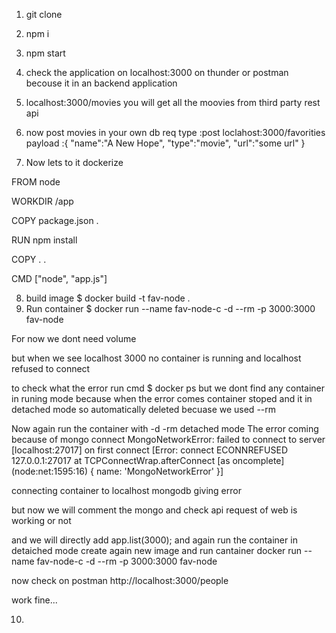 1. git clone
2. npm i
3. npm start
4. check the application on localhost:3000 on thunder or postman becouse it in an backend application
5. localhost:3000/movies 
 you will get all the moovies from third party rest api
6. now post movies in your own db 
        req type :post 
        loclahost:3000/favorities
        payload :{
            "name":"A New Hope",
            "type":"movie",
            "url":"some url"
        } 

7. Now lets to it dockerize

FROM node

WORKDIR /app

COPY package.json .

RUN npm install

COPY . .

CMD ["node", "app.js"]

8. build image
    $ docker build -t fav-node .
9. Run container
    $ docker run --name fav-node-c -d --rm -p 3000:3000 fav-node

For now we dont need volume 

but when we see localhost 3000 no container is running and localhost refused to connect

to check what the error run cmd
$ docker ps
but we dont find any container in runing mode because when the error comes container stoped and it in detached mode so automatically deleted becuase we used --rm 

Now again run the container with -d -rm detached mode 
The error coming because of mongo connect
MongoNetworkError: failed to connect to server [localhost:27017] on first connect [Error: connect ECONNREFUSED 127.0.0.1:27017
    at TCPConnectWrap.afterConnect [as oncomplete] (node:net:1595:16) {
  name: 'MongoNetworkError'
}]

connecting container to localhost mongodb giving error 

but now we will comment the mongo and check api request of web is working or not
 
  and we will directly add app.list(3000);
  and again run the container in detaiched mode
  create again new image and run cantainer
  docker run --name fav-node-c -d  --rm -p 3000:3000 fav-node

  now check on postman
  http://localhost:3000/people 

  work fine...

10. 

